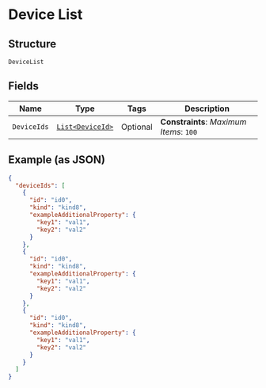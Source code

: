 
# Device List

## Structure

`DeviceList`

## Fields

| Name | Type | Tags | Description |
|  --- | --- | --- | --- |
| `DeviceIds` | [`List<DeviceId>`](../../doc/models/device-id.md) | Optional | **Constraints**: *Maximum Items*: `100` |

## Example (as JSON)

```json
{
  "deviceIds": [
    {
      "id": "id0",
      "kind": "kind8",
      "exampleAdditionalProperty": {
        "key1": "val1",
        "key2": "val2"
      }
    },
    {
      "id": "id0",
      "kind": "kind8",
      "exampleAdditionalProperty": {
        "key1": "val1",
        "key2": "val2"
      }
    },
    {
      "id": "id0",
      "kind": "kind8",
      "exampleAdditionalProperty": {
        "key1": "val1",
        "key2": "val2"
      }
    }
  ]
}
```

